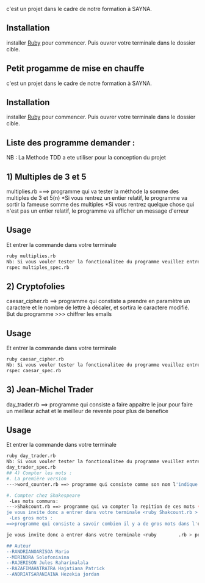 

c'est un projet dans le cadre de notre formation à SAYNA.

## Installation

installer  [Ruby](https://gorails.com/setup/ubuntu/20.04?fbclid=IwAR0z3XaidbXL3zknKRUTVLOGEobSBek4yDViT7AZvvO8PgO45FAxFlrGii0) pour commencer. Puis ouvrer votre terminale dans le dossier cible. 



## Petit progamme de mise en chauffe

c'est un projet dans le cadre de notre formation à SAYNA.

## Installation

installer  [Ruby](https://gorails.com/setup/ubuntu/20.04?fbclid=IwAR0z3XaidbXL3zknKRUTVLOGEobSBek4yDViT7AZvvO8PgO45FAxFlrGii0) pour commencer. Puis ouvrer votre terminale dans le dossier cible. 

## Liste des programme demander :
NB : La Methode TDD a ete utiliser pour la conception du projet
## 1) Multiples de 3 et 5
multiplies.rb ===> programme qui va tester la méthode la somme des multiples de 3 et 5(n)
*Si vous rentrez un entier relatif, le programme va sortir la fameuse somme des multiples
*Si vous rentrez quelque chose qui n'est pas un entier relatif, le programme va afficher un message d'erreur
## Usage
Et entrer la commande dans votre terminale
```bash
ruby multiplies.rb
Nb: Si vous vouler tester la fonctionalitee du programme veuillez entrer la commande ci-desous dans votre Terminal
rspec multiples_spec.rb

```
## 2)  Cryptofolies

caesar_cipher.rb ==> programme qui constiste a prendre en paramètre un caractere et le nombre de lettre à décaler, et sortira le caractere modifié.
But du programme >>> chiffrer les emails
## Usage
Et entrer la commande dans votre terminale
```bash
ruby caesar_cipher.rb
Nb: Si vous vouler tester la fonctionalitee du programme veuillez entrer la commande ci-desous dans votre Terminal
rspec caesar_spec.rb

```
## 3) Jean-Michel Trader
day_trader.rb ==> programme qui consiste a faire appaitre le jour pour faire un meilleur achat et le meilleur de revente pour plus de benefice
## Usage
Et entrer la commande dans votre terminale
```bash
ruby day_trader.rb
Nb: Si vous vouler tester la fonctionalitee du programme veuillez entrer la commande ci-desous dans votre Terminal
day_trader_spec.rb
## 4) Compter les mots :
#. La première version
--->word_counter.rb ==> programme qui consiste comme son nom l'indique a compter l'occurence des mots  soit dans une phrase , peome ou un texte.

#. Compter chez Shakespeare
 -Les mots communs:
--->Shakcount.rb ==> programme qui va compter la repition de ces mots ("the", "of", "and", "to", "a", "in", "for", "is", "on", "that", "by", "this", "with", "i", "you", "it", "not", "or", "be", "are")dans l'oeuvre intégrale de Shakespeare.
je vous invite donc a entrer dans votre terminale <ruby Shakcount.rb > pour voir combien de fois ces mots reviennent dans toute son oeuvre .
 -Les gros mots :
==>programme qui consiste a savoir combien il y a de gros mots dans l'oeuvre de Shakeaspeare

je vous invite donc a entrer dans votre terminale <ruby        .rb > pour voir combien de gros mots y a-t il dans l'oeuvre de Shakeaspeare.

## Auteur
--RANDRIANOARISOA Mario
--MIRINDRA Solofoniaina
--RAJERISON Jules Raharimalala
--RAZAFIMAHATRATRA Hajatiana Patrick
--ANDRIATSARANIAINA Hezekia jordan
 


